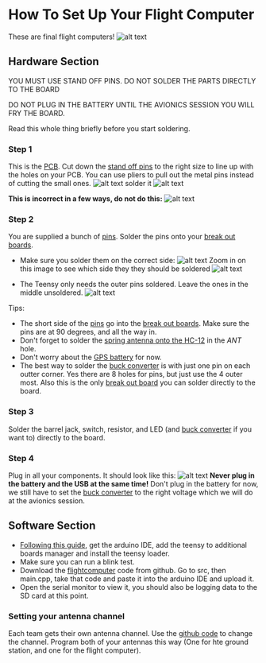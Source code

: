 # How To Set Up Your Flight Computer
These are final flight computers! ![alt text](photos/avionics3.jpg)
## Hardware Section
YOU MUST USE STAND OFF PINS. DO NOT SOLDER THE PARTS DIRECTLY TO THE BOARD

DO NOT PLUG IN THE BATTERY UNTIL THE AVIONICS SESSION YOU WILL FRY THE BOARD.


Read this whole thing briefly before you start soldering. 
### Step 1
This is the [PCB](../kits/photos/parts/pcb.jpg). Cut down the [stand off pins](photos/standoff.jpg) to the right size to line up with the holes on your PCB. You can use pliers to pull out the metal pins instead of cutting the small ones.
![alt text](photos/1.jpg)
solder it
![alt text](photos/2.jpg)

**This is incorrect in a few ways, do not do this:** ![alt text](photos/dontdothis.jpg)

### Step 2
You are supplied a bunch of [pins].
Solder the pins onto your [break out boards]. 
- Make sure you solder them on the correct side: ![alt text](photos/correctside.jpg) Zoom in on this image to see which side they they should be soldered ![alt text](photos/final.jpg)

- The Teensy only needs the outer pins soldered. Leave the ones in the middle unsoldered. ![alt text](photos/teensytip.jpg)

Tips:
 - The short side of the [pins] go into the [break out boards].  Make sure the pins are at 90 degrees, and all the way in. 
 - Don't forget to solder the [spring antenna onto the HC-12](photos/antenna.jpg) in the *ANT* hole.
 - Don't worry about the [GPS battery](photos/gpsbattery.jpg) for now.
 - The best way to solder the [buck converter] is with just one pin on each outter corner. Yes there are 8 holes for pins, but just use the 4 outer most. Also this is the only [break out board] you can solder directly to the board.


### Step 3
Solder the barrel jack, switch, resistor, and LED (and [buck converter] if you want to) directly to the board.

### Step 4 
Plug in all your components. It should look like this:
![alt text](photos/avionics.jpg)
 **Never plug in the battery and the USB at the same time!**
 Don't plug in the battery for now, we still have to set the [buck converter] to the right voltage which we will do at the avionics session.

## Software Section
- [Following this guide](https://www.pjrc.com/teensy/td_download.html), get the arduino IDE, add the teensy to additional boards manager and install the teensy loader.
- Make sure you can run a blink test.
- Download the [flightcomputer](https://github.com/marstmu/flightcomputer) code from github. Go to src, then main.cpp, take that code and paste it into the arduino IDE and upload it.
- Open the serial monitor to view it, you should also be logging data to the SD card at this point.
### Setting your antenna channel
Each team gets their own antenna channel. Use the [github code](https://github.com/marstmu/flightcomputerchannelselect) to change the channel. Program both of your antennas this way (One for hte ground station, and one for the flight computer).

[pins]: photos/pins.jpg

[break out boards]: photos/breakoutboards.jpg
[break out board]: photos/breakoutboards.jpg
[buck converter]: ../kits/photos/parts/bucknswitch.jpg